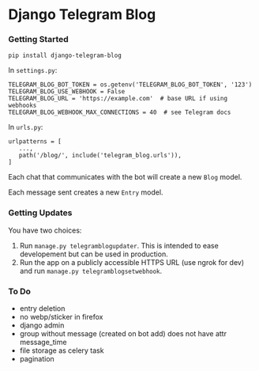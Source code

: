 # Django Telegram Blog


### Getting Started

```
pip install django-telegram-blog
```

In `settings.py`:

```
TELEGRAM_BLOG_BOT_TOKEN = os.getenv('TELEGRAM_BLOG_BOT_TOKEN', '123')
TELEGRAM_BLOG_USE_WEBHOOK = False
TELEGRAM_BLOG_URL = 'https://example.com'  # base URL if using webhooks
TELEGRAM_BLOG_WEBHOOK_MAX_CONNECTIONS = 40  # see Telegram docs
```

In `urls.py`:

```
urlpatterns = [
   ...,
   path('/blog/', include('telegram_blog.urls')), 
]
```

Each chat that communicates with the bot will create a new `Blog` model.

Each message sent creates a new `Entry` model.

### Getting Updates

You have two choices:

1. Run `manage.py telegramblogupdater`. This is intended to ease developement but can be used in production.
2. Run the app on a publicly accessible HTTPS URL (use ngrok for dev) and run `manage.py telegramblogsetwebhook`.

### To Do

- entry deletion
- no webp/sticker in firefox
- django admin
- group without message (created on bot add) does not have attr message_time
- file storage as celery task
- pagination